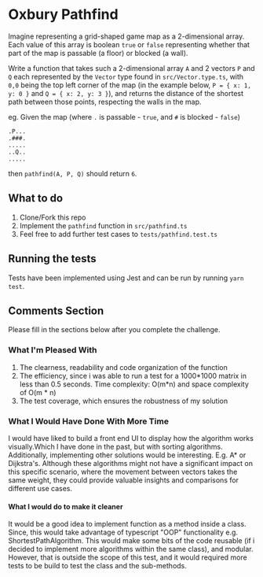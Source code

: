 # Oxbury Pathfind

Imagine representing a grid-shaped game map as a 2-dimensional array. Each value of this array is
boolean `true` or `false` representing whether that part of the map is passable (a floor) or blocked
(a wall).

Write a function that takes such a 2-dimensional array `A` and 2 vectors `P` and `Q` each represented by the `Vector` type found in `src/Vector.type.ts`, with `0,0` being the top left corner of the map (in the example below, `P = { x: 1, y: 0 }` and `Q = { x: 2, y: 3 }`), and returns the distance of the shortest path between those points, respecting the walls in the map.

eg. Given the map (where `.` is passable - `true`, and `#` is blocked - `false`)

```
.P...
.###.
.....
..Q..
.....
```

then `pathfind(A, P, Q)` should return `6`.

## What to do

1. Clone/Fork this repo
2. Implement the `pathfind` function in `src/pathfind.ts`
3. Feel free to add further test cases to `tests/pathfind.test.ts`

## Running the tests

Tests have been implemented using Jest and can be run by running `yarn test`.

## Comments Section

Please fill in the sections below after you complete the challenge.

### What I'm Pleased With

1. The clearness, readability and code organization of the function
2. The efficiency, since i was able to run a test for a 1000\*1000 matrix in less than 0.5 seconds. Time complexity: O(m*n) and space complexity of O(m * n)
3. The test coverage, which ensures the robustness of my solution

### What I Would Have Done With More Time

I would have liked to build a front end UI to display how the algorithm works visually.Which I have done in the past, but with sorting algorithms.
Additionally, implementing other solutions would be interesting. E.g. A\* or Dijkstra's.
Although these algorithms might not have a significant impact on this specific scenario, where the movement between vectors takes the same weight, they could provide valuable insights and comparisons for different use cases.

#### What I would do to make it cleaner

It would be a good idea to implement function as a method inside a class. Since, this would take advantage of typescript "OOP" functionality e.g. ShortestPathAlgorithm.
This would make some bits of the code reusable (if i decided to implement more algorithms within the same class), and modular. However, that is outside the scope of this test, and it would required more tests to be build to test the class and the sub-methods.

